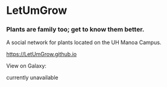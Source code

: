 # LetUmGrow

### Plants are family too; get to know them better.

A social network for plants located on the UH Manoa Campus.

https://LetUmGrow.github.io

View on Galaxy:

currently unavailable
